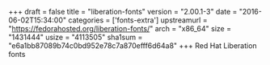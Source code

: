 +++
draft = false
title = "liberation-fonts"
version = "2.00.1-3"
date = "2016-06-02T15:34:00"
categories = ['fonts-extra']
upstreamurl = "https://fedorahosted.org/liberation-fonts/"
arch = "x86_64"
size = "1431444"
usize = "4113505"
sha1sum = "e6a1bb87089b74c0bd952e78c7a870efff6d64a8"
+++
Red Hat Liberation fonts
